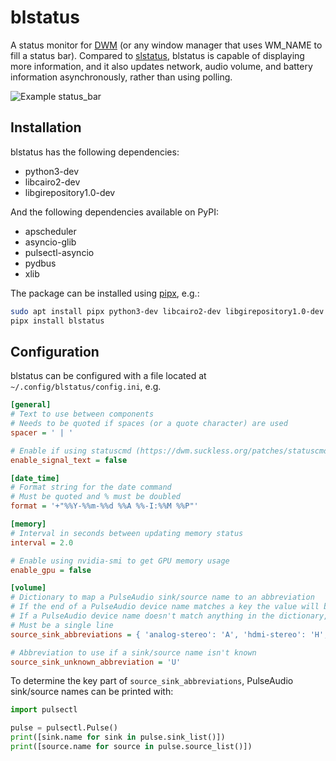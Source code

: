 # blstatus

A status monitor for [DWM](https://dwm.suckless.org/) (or any window manager that uses WM_NAME to fill a status bar).
Compared to [slstatus](https://tools.suckless.org/slstatus/), blstatus is capable of displaying more information, and it also updates network, audio volume, and battery information asynchronously, rather than using polling.

![Example status_bar](https://github.com/brenton-leighton/blstatus/assets/12228142/0365ec84-96be-4532-a193-5c8ddba88a34)

## Installation

blstatus has the following dependencies:

- python3-dev
- libcairo2-dev
- libgirepository1.0-dev

And the following dependencies available on PyPI:

- apscheduler
- asyncio-glib
- pulsectl-asyncio
- pydbus
- xlib

The package can be installed using [pipx](https://pipx.pypa.io/stable/installation/), e.g.:

```bash
sudo apt install pipx python3-dev libcairo2-dev libgirepository1.0-dev
pipx install blstatus
```

## Configuration

blstatus can be configured with a file located at `~/.config/blstatus/config.ini`, e.g.

```ini
[general]
# Text to use between components
# Needs to be quoted if spaces (or a quote character) are used
spacer = ' | '

# Enable if using statuscmd (https://dwm.suckless.org/patches/statuscmd/)
enable_signal_text = false

[date_time]
# Format string for the date command
# Must be quoted and % must be doubled
format = '+"%%Y-%%m-%%d %%A %%-I:%%M %%P"'

[memory]
# Interval in seconds between updating memory status
interval = 2.0

# Enable using nvidia-smi to get GPU memory usage
enable_gpu = false

[volume]
# Dictionary to map a PulseAudio sink/source name to an abbreviation
# If the end of a PulseAudio device name matches a key the value will be used
# If a PulseAudio device name doesn't match anything in the dictionary, source_sink_unknown_abbreviation is used
# Must be a single line
source_sink_abbreviations = { 'analog-stereo': 'A', 'hdmi-stereo': 'H', 'a2dp_sink': 'B', 'handsfree_head_unit': 'B' }

# Abbreviation to use if a sink/source name isn't known
source_sink_unknown_abbreviation = 'U'
```

To determine the key part of `source_sink_abbreviations`, PulseAudio sink/source names can be printed with:

```python
import pulsectl

pulse = pulsectl.Pulse()
print([sink.name for sink in pulse.sink_list()])
print([source.name for source in pulse.source_list()])
```
